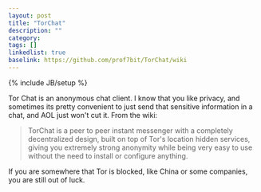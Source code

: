 ```yaml
---
layout: post
title: "TorChat"
description: ""
category: 
tags: []
linkedlist: true
baselink: https://github.com/prof7bit/TorChat/wiki
---
```

{% include JB/setup %}

Tor Chat is an anonymous chat client. I know that you like privacy, and sometimes its pretty convenient to just send that sensitive information in a chat, and AOL just won't cut it. From the wiki:

>TorChat is a peer to peer instant messenger with a completely decentralized design, built on top of Tor's location hidden services, giving you extremely strong anonymity while being very easy to use without the need to install or configure anything.

If you are somewhere that Tor is blocked, like China or some companies, you are still out of luck.

